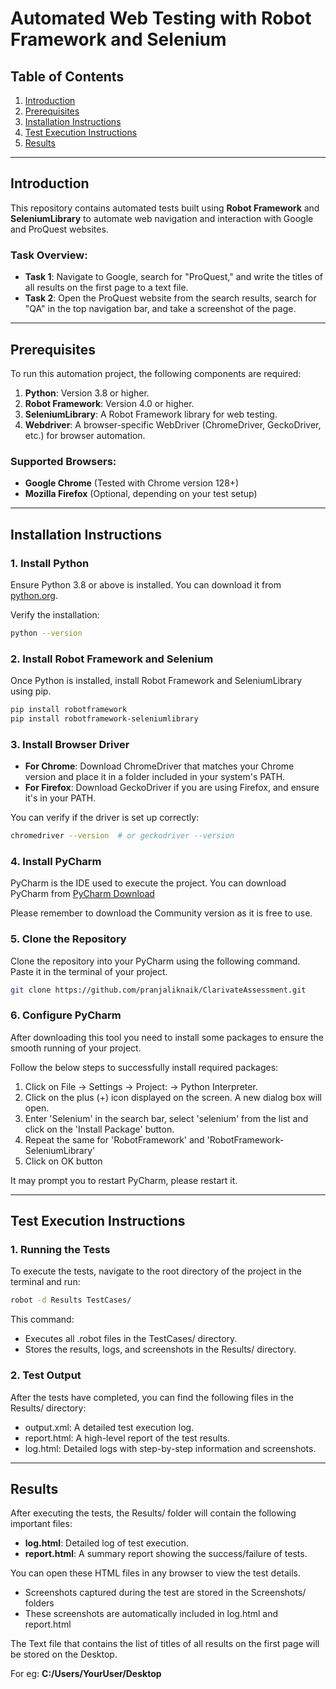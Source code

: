 # Automated Web Testing with Robot Framework and Selenium

## Table of Contents
1. [Introduction](#introduction)
2. [Prerequisites](#prerequisites)
3. [Installation Instructions](#installation-instructions)
4. [Test Execution Instructions](#test-execution-instructions)
5. [Results](#results)

---

## Introduction
This repository contains automated tests built using **Robot Framework** and **SeleniumLibrary** to automate web navigation and interaction with Google and ProQuest websites.

### Task Overview:
- **Task 1**: Navigate to Google, search for "ProQuest," and write the titles of all results on the first page to a text file.
- **Task 2**: Open the ProQuest website from the search results, search for "QA" in the top navigation bar, and take a screenshot of the page.

---

## Prerequisites
To run this automation project, the following components are required:
1. **Python**: Version 3.8 or higher.
2. **Robot Framework**: Version 4.0 or higher.
3. **SeleniumLibrary**: A Robot Framework library for web testing.
4. **Webdriver**: A browser-specific WebDriver (ChromeDriver, GeckoDriver, etc.) for browser automation.

### Supported Browsers:
- **Google Chrome** (Tested with Chrome version 128+)
- **Mozilla Firefox** (Optional, depending on your test setup)

---

## Installation Instructions

### 1. Install Python
Ensure Python 3.8 or above is installed. You can download it from [python.org](https://www.python.org/downloads/).

Verify the installation:
```bash
python --version
```

### 2. Install Robot Framework and Selenium
Once Python is installed, install Robot Framework and SeleniumLibrary using pip.
```bash
pip install robotframework
pip install robotframework-seleniumlibrary
```

### 3. Install Browser Driver

- **For Chrome**: Download ChromeDriver that matches your Chrome version and place it in a folder included in your system's PATH.
- **For Firefox**: Download GeckoDriver if you are using Firefox, and ensure it's in your PATH.

You can verify if the driver is set up correctly:
```bash
chromedriver --version  # or geckodriver --version
```

### 4. Install PyCharm

PyCharm is the IDE used to execute the project. You can download PyCharm from [PyCharm Download](https://www.jetbrains.com/pycharm/download/)

Please remember to download the Community version as it is free to use.

### 5. Clone the Repository
Clone the repository into your PyCharm using the following command. Paste it in the terminal of your project. 

```bash
git clone https://github.com/pranjaliknaik/ClarivateAssessment.git
```

### 6. Configure PyCharm 
After downloading this tool you need to install some packages to ensure the smooth running of your project.

Follow the below steps to successfully install required packages:

1. Click on File -> Settings -> Project:<YourProjectName> -> Python Interpreter.
2. Click on the plus (+) icon displayed on the screen. A new dialog box will open.
3. Enter 'Selenium' in the search bar, select 'selenium' from the list and click on the 'Install Package' button.
4. Repeat the same for 'RobotFramework' and 'RobotFramework-SeleniumLibrary' 
5. Click on OK button

It may prompt you to restart PyCharm, please restart it.


---

## Test Execution Instructions

### 1. Running the Tests

To execute the tests, navigate to the root directory of the project in the terminal and run:

```bash
robot -d Results TestCases/
```

This command:
- Executes all .robot files in the TestCases/ directory.
- Stores the results, logs, and screenshots in the Results/ directory.

### 2. Test Output
After the tests have completed, you can find the following files in the Results/ directory:

- output.xml: A detailed test execution log.
- report.html: A high-level report of the test results.
- log.html: Detailed logs with step-by-step information and screenshots.

---

## Results
After executing the tests, the Results/ folder will contain the following important files:

- **log.html**: Detailed log of test execution.
- **report.html**: A summary report showing the success/failure of tests.

You can open these HTML files in any browser to view the test details.

- Screenshots captured during the test are stored in the Screenshots/ folders
- These screenshots are automatically included in log.html and report.html

The Text file that contains the list of titles of all results on the first page will be stored 
on the Desktop. 

For eg: **C:/Users/YourUser/Desktop**

